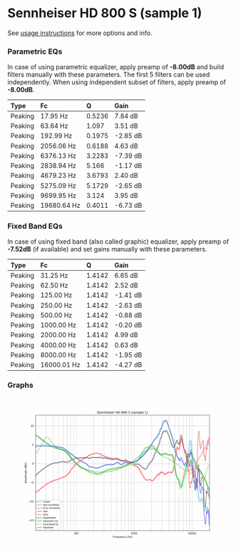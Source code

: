 # Sennheiser HD 800 S (sample 1)
See [usage instructions](https://github.com/jaakkopasanen/AutoEq#usage) for more options and info.

### Parametric EQs
In case of using parametric equalizer, apply preamp of **-8.00dB** and build filters manually
with these parameters. The first 5 filters can be used independently.
When using independent subset of filters, apply preamp of **-8.00dB**.

| Type    | Fc          |      Q | Gain     |
|:--------|:------------|:-------|:---------|
| Peaking | 17.95 Hz    | 0.5236 | 7.84 dB  |
| Peaking | 63.64 Hz    | 1.097  | 3.51 dB  |
| Peaking | 192.99 Hz   | 0.1975 | -2.85 dB |
| Peaking | 2056.06 Hz  | 0.6188 | 4.63 dB  |
| Peaking | 6376.13 Hz  | 3.2283 | -7.39 dB |
| Peaking | 2838.94 Hz  | 5.166  | -1.17 dB |
| Peaking | 4679.23 Hz  | 3.6793 | 2.40 dB  |
| Peaking | 5275.09 Hz  | 5.1729 | -2.65 dB |
| Peaking | 9699.95 Hz  | 3.124  | 3.95 dB  |
| Peaking | 19680.64 Hz | 0.4011 | -6.73 dB |

### Fixed Band EQs
In case of using fixed band (also called graphic) equalizer, apply preamp of **-7.52dB**
(if available) and set gains manually with these parameters.

| Type    | Fc          |      Q | Gain     |
|:--------|:------------|:-------|:---------|
| Peaking | 31.25 Hz    | 1.4142 | 6.65 dB  |
| Peaking | 62.50 Hz    | 1.4142 | 2.52 dB  |
| Peaking | 125.00 Hz   | 1.4142 | -1.41 dB |
| Peaking | 250.00 Hz   | 1.4142 | -2.63 dB |
| Peaking | 500.00 Hz   | 1.4142 | -0.88 dB |
| Peaking | 1000.00 Hz  | 1.4142 | -0.20 dB |
| Peaking | 2000.00 Hz  | 1.4142 | 4.99 dB  |
| Peaking | 4000.00 Hz  | 1.4142 | 0.63 dB  |
| Peaking | 8000.00 Hz  | 1.4142 | -1.95 dB |
| Peaking | 16000.01 Hz | 1.4142 | -4.27 dB |

### Graphs
![](./Sennheiser%20HD%20800%20S%20(sample%201).png)